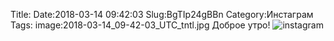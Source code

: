Title:
Date:2018-03-14 09:42:03
Slug:BgTIp24gBBn
Category:Инстаграм
Tags:
image:2018-03-14_09-42-03_UTC_tntl.jpg
Доброе утро!
![instagram]({attach}images/2018-03-14_09-42-03_UTC.jpg)
